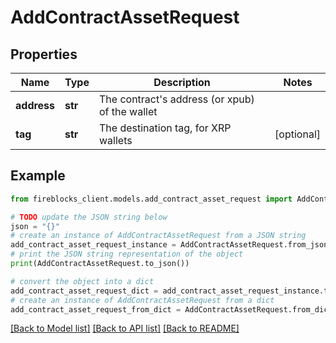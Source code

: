 # AddContractAssetRequest


## Properties

Name | Type | Description | Notes
------------ | ------------- | ------------- | -------------
**address** | **str** | The contract&#39;s address (or xpub) of the wallet | 
**tag** | **str** | The destination tag, for XRP wallets | [optional] 

## Example

```python
from fireblocks_client.models.add_contract_asset_request import AddContractAssetRequest

# TODO update the JSON string below
json = "{}"
# create an instance of AddContractAssetRequest from a JSON string
add_contract_asset_request_instance = AddContractAssetRequest.from_json(json)
# print the JSON string representation of the object
print(AddContractAssetRequest.to_json())

# convert the object into a dict
add_contract_asset_request_dict = add_contract_asset_request_instance.to_dict()
# create an instance of AddContractAssetRequest from a dict
add_contract_asset_request_from_dict = AddContractAssetRequest.from_dict(add_contract_asset_request_dict)
```
[[Back to Model list]](../README.md#documentation-for-models) [[Back to API list]](../README.md#documentation-for-api-endpoints) [[Back to README]](../README.md)


